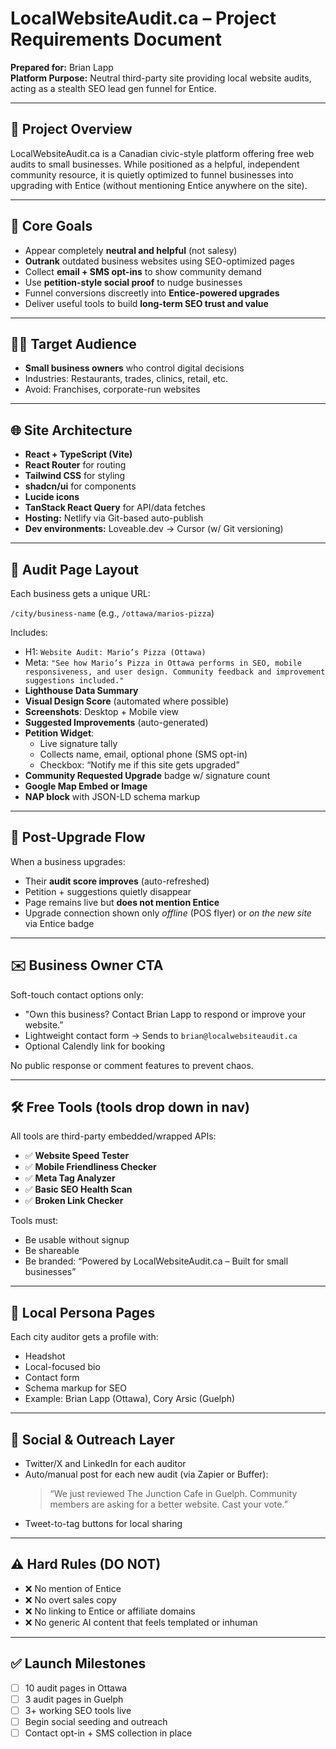 
# LocalWebsiteAudit.ca – Project Requirements Document
**Prepared for:** Brian Lapp  
**Platform Purpose:** Neutral third-party site providing local website audits, acting as a stealth SEO lead gen funnel for Entice.

---

## 🚀 Project Overview
LocalWebsiteAudit.ca is a Canadian civic-style platform offering free web audits to small businesses. While positioned as a helpful, independent community resource, it is quietly optimized to funnel businesses into upgrading with Entice (without mentioning Entice anywhere on the site).

---

## 🎯 Core Goals
- Appear completely **neutral and helpful** (not salesy)
- **Outrank** outdated business websites using SEO-optimized pages
- Collect **email + SMS opt-ins** to show community demand
- Use **petition-style social proof** to nudge businesses
- Funnel conversions discreetly into **Entice-powered upgrades**
- Deliver useful tools to build **long-term SEO trust and value**

---

## 🧑‍💼 Target Audience
- **Small business owners** who control digital decisions  
- Industries: Restaurants, trades, clinics, retail, etc.  
- Avoid: Franchises, corporate-run websites

---

## 🌐 Site Architecture
- **React + TypeScript (Vite)**
- **React Router** for routing
- **Tailwind CSS** for styling
- **shadcn/ui** for components
- **Lucide icons**
- **TanStack React Query** for API/data fetches
- **Hosting:** Netlify via Git-based auto-publish
- **Dev environments:** Loveable.dev → Cursor (w/ Git versioning)

---

## 📄 Audit Page Layout
Each business gets a unique URL:

`/city/business-name` (e.g., `/ottawa/marios-pizza`)

Includes:
- H1: `Website Audit: Mario’s Pizza (Ottawa)`
- Meta: `"See how Mario’s Pizza in Ottawa performs in SEO, mobile responsiveness, and user design. Community feedback and improvement suggestions included."`
- **Lighthouse Data Summary**
- **Visual Design Score** (automated where possible)
- **Screenshots**: Desktop + Mobile view
- **Suggested Improvements** (auto-generated)
- **Petition Widget**:
  - Live signature tally
  - Collects name, email, optional phone (SMS opt-in)
  - Checkbox: “Notify me if this site gets upgraded”
- **Community Requested Upgrade** badge w/ signature count
- **Google Map Embed or Image**
- **NAP block** with JSON-LD schema markup

---

## 🔄 Post-Upgrade Flow
When a business upgrades:
- Their **audit score improves** (auto-refreshed)
- Petition + suggestions quietly disappear
- Page remains live but **does not mention Entice**
- Upgrade connection shown only *offline* (POS flyer) or *on the new site* via Entice badge

---

## ✉️ Business Owner CTA
Soft-touch contact options only:
- "Own this business? Contact Brian Lapp to respond or improve your website.”
- Lightweight contact form → Sends to `brian@localwebsiteaudit.ca`
- Optional Calendly link for booking

No public response or comment features to prevent chaos.

---

## 🛠 Free Tools (tools drop down in nav)
All tools are third-party embedded/wrapped APIs:

- ✅ **Website Speed Tester**
- ✅ **Mobile Friendliness Checker**
- ✅ **Meta Tag Analyzer**
- ✅ **Basic SEO Health Scan**
- ✅ **Broken Link Checker**

Tools must:
- Be usable without signup
- Be shareable
- Be branded: “Powered by LocalWebsiteAudit.ca – Built for small businesses”

---

## 🧑 Local Persona Pages
Each city auditor gets a profile with:
- Headshot
- Local-focused bio
- Contact form
- Schema markup for SEO
- Example: Brian Lapp (Ottawa), Cory Arsic (Guelph)

---

## 📢 Social & Outreach Layer
- Twitter/X and LinkedIn for each auditor
- Auto/manual post for each new audit (via Zapier or Buffer):
  > “We just reviewed The Junction Cafe in Guelph. Community members are asking for a better website. Cast your vote.”
- Tweet-to-tag buttons for local sharing

---

## ⚠️ Hard Rules (DO NOT)
- ❌ No mention of Entice
- ❌ No overt sales copy
- ❌ No linking to Entice or affiliate domains
- ❌ No generic AI content that feels templated or inhuman

---

## ✅ Launch Milestones
- [ ] 10 audit pages in Ottawa  
- [ ] 3 audit pages in Guelph  
- [ ] 3+ working SEO tools live  
- [ ] Begin social seeding and outreach  
- [ ] Contact opt-in + SMS collection in place  
